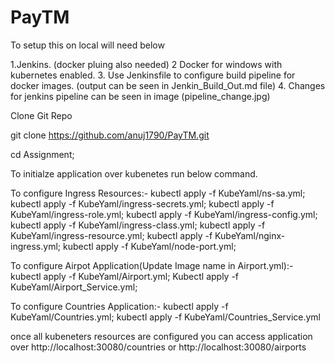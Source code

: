 # PayTM


To setup this on local will need below 

1.Jenkins. (docker pluing also needed)
2 Docker for windows with kubernetes enabled.
3. Use Jenkinsfile to configure build pipeline for docker images. (output can be seen in Jenkin_Build_Out.md file)
4. Changes for jenkins pipeline can be seen in image (pipeline_change.jpg)

Clone Git Repo

git clone https://github.com/anuj1790/PayTM.git

cd Assignment;

To initialze application over kubenetes run below command.

To configure Ingress Resources:-
kubectl apply -f KubeYaml/ns-sa.yml;
kubectl apply -f KubeYaml/ingress-secrets.yml;
kubectl apply -f KubeYaml/ingress-role.yml;
kubectl apply -f KubeYaml/ingress-config.yml;
kubectl apply -f KubeYaml/ingress-class.yml;
kubectl apply -f KubeYaml/ingress-resource.yml;
kubectl apply -f KubeYaml/nginx-ingress.yml;
kubectl apply -f KubeYaml/node-port.yml; 

To configure Airpot Application(Update Image name in Airport.yml):-
kubectl apply -f KubeYaml/Airport.yml;
Kubectl apply -f KubeYaml/Airport_Service.yml;

To configure Countries Application:-
kubectl apply -f KubeYaml/Countries.yml;
kubectl apply -f KubeYaml/Countries_Service.yml

once all kubeneters resources are configured you can access application over 
http://localhost:30080/countries or http://localhost:30080/airports


